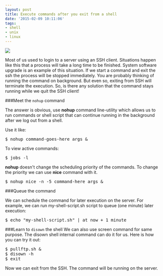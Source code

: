 ```yaml
---
layout: post
title: Execute commands after you exit from a shell
date: '2015-02-09 10:11:06'
tags:
- shell
- unix
- linux
---
```


![](/content/images/2015/Feb/Screen-Shot-2015-02-11-at-10-54-07-AM.png)

Most of us used to login to a server using an SSH client. Situations happen like this that a process will take a long time to be finished. System software upgrade is an example of this situation. If we start a command and exit the ssh the process will be stopped immediately. You are probably thinking of running the command on background. But even so, exiting from SSH will terminate the execution. So, is there any solution that the command stays running while we quit the SSH client!

###Meet the `nohup` command

The answer is obvious, use **nohup** command line-utility which allows us to run commands or shell script that can continue running in the background after we log out from a shell.

Use it like:
<pre class="brush:shell;">
$ nohup command-goes-here args &
</pre>

To view active commands:
<pre class="brush:shell;">
$ jobs -l
</pre>

**nohup** doesn't change the scheduling priority of the commands. To change the priority we can use **nice** command with it.

<pre class="brush:shell;">
$ nohup nice -n -5 command-here args &
</pre>

###Queue the command

We can schedule the command for later execution on the server. For example, we can run my-shell-script.sh script to queue (one minute) later execution:
<pre class="brush:shell;">
$ echo "my-shell-script.sh" | at now + 1 minute
</pre>

###Learn to `disown` the shell
We can also use screen command for same purpose. The disown shell internal command can do it for us. Here is how you can try it out:
<pre class="brush:shell;">
$ pullftp.sh &
$ disown -h
$ exit
</pre>

Now we can exit from the SSH. The command will be running on the server.